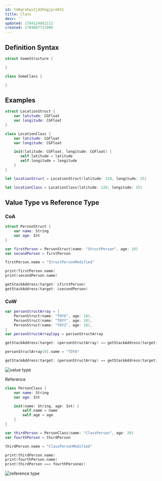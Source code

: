 ```yaml
---
id: td8qrahpv2jd2hkgjpre031
title: Class
desc: ''
updated: 1704124882112
created: 1704087722909
---
```


## Definition Syntax

```swift
struct SomeStructure {

}

class SomeClass {

}
```

## Examples

```swift
struct LocationStruct {
    var latitude: CGFloat
    var longitude: CGFloat
}

class LocationClass {
    var latitude: CGFloat
    var longitude: CGFloat

    init(latitude: CGFloat, longitude: CGFloat) {
       self.latitude = latitude
       self.longitude = longitude
    }
}

let locationStruct = LocationStruct(latitude: 120, longitude: 25)

let locationClass = LocationClass(latitude: 120, longitude: 25)

```

## **Value Type** vs **Reference Type**

### CoA

```swift
struct PersonStruct {
    var name: String
    var age: Int
}

var firstPerson = PersonStruct(name: "StructPerson", age: 18)
var secondPerson = firstPerson

firstPerson.name = "StructPersonModified"

print(firstPerson.name)
print(secondPerson.name)

getStackAddress(target: &firstPerson)
getStackAddress(target: &secondPerson)
```

### CoW

```swift
var personStructArray = [
    PersonStruct(name: "TOYX", age: 18),
    PersonStruct(name: "TOYY", age: 18),
    PersonStruct(name: "TOYZ", age: 18),
]
var personStructArrayCopy = personStructArray

getStackAddress(target: &personStructArray) == getStackAddress(target: &personStructArrayCopy)

personStructArray[0].name = "TOYA"

getStackAddress(target: &personStructArray) == getStackAddress(target: &personStructArrayCopy)
```

![value type](/assets/images/programming.language.swift.Types.value-type.png)

Reference

```swift
class PersonClass {
    var name: String
    var age: Int

    init(name: String, age: Int) {
        self.name = name
        self.age = age
    }
}

var thirdPerson = PersonClass(name: "ClassPerson", age: 20)
var fourthPerson = thirdPerson

thirdPerson.name = "ClassPersonModified"

print(thirdPerson.name)
print(fourthPerson.name)
print(thirdPerson === fourthPersonec)
```

![reference type](/assets/images/programming.language.swift.Types.reference-type.png)